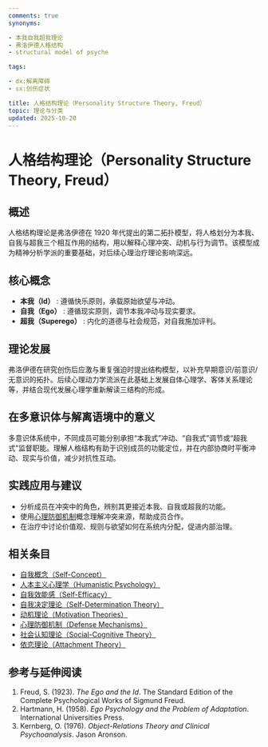 ```yaml
---
comments: true
synonyms:

- 本我自我超我理论
- 弗洛伊德人格结构
- structural model of psyche

tags:

- dx:解离障碍
- sx:创伤症状

title: 人格结构理论（Personality Structure Theory, Freud）
topic: 理论与分类
updated: 2025-10-20
---
```


# 人格结构理论（Personality Structure Theory, Freud）

## 概述

人格结构理论是弗洛伊德在 1920 年代提出的第二拓扑模型，将人格划分为本我、自我与超我三个相互作用的结构，用以解释心理冲突、动机与行为调节。该模型成为精神分析学派的重要基础，对后续心理治疗理论影响深远。

## 核心概念

- **本我（Id）** : 遵循快乐原则，承载原始欲望与冲动。
- **自我（Ego）** : 遵循现实原则，调节本我冲动与现实要求。
- **超我（Superego）** : 内化的道德与社会规范，对自我施加评判。

## 理论发展

弗洛伊德在研究创伤后应激与重复强迫时提出结构模型，以补充早期意识/前意识/无意识的拓扑。后续心理动力学流派在此基础上发展自体心理学、客体关系理论等，并结合现代发展心理学重新解读三结构的形成。

## 在多意识体与解离语境中的意义

多意识体系统中，不同成员可能分别承担“本我式”冲动、“自我式”调节或“超我式”监督职能。理解人格结构有助于识别成员的功能定位，并在内部协商时平衡冲动、现实与价值，减少对抗性互动。

## 实践应用与建议

- 分析成员在冲突中的角色，辨别其更接近本我、自我或超我的功能。
- 使用[心理防御机制](Defense-Mechanisms.md)概念理解冲突来源，帮助成员合作。
- 在治疗中讨论价值观、规则与欲望如何在系统内分配，促进内部治理。

## 相关条目

- [自我概念（Self-Concept）](Self-Concept.md)
- [人本主义心理学（Humanistic Psychology）](Humanistic-Psychology.md)
- [自我效能感（Self-Efficacy）](Self-Efficacy.md)
- [自我决定理论（Self-Determination Theory）](Self-Determination-Theory.md)
- [动机理论（Motivation Theories）](Motivation-Theories.md)
- [心理防御机制（Defense Mechanisms）](Defense-Mechanisms.md)
- [社会认知理论（Social-Cognitive Theory）](Social-Cognitive-Theory.md)
- [依恋理论（Attachment Theory）](Attachment-Theory.md)

## 参考与延伸阅读

1. Freud, S. (1923). *The Ego and the Id*. The Standard Edition of the Complete Psychological Works of Sigmund Freud.
2. Hartmann, H. (1958). *Ego Psychology and the Problem of Adaptation*. International Universities Press.
3. Kernberg, O. (1976). *Object-Relations Theory and Clinical Psychoanalysis*. Jason Aronson.
